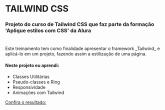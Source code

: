 # TAILWIND CSS

### Projeto do curso de Tailwind CSS que faz parte da formação 'Aplique estilos com CSS' da Alura

#

<p>Este treinamento tem como finalidade apresentar o framework _Tailwind_ e aplicá-lo em um projeto, fazendo assim a estilização de uma página.</p>

#### Neste projeto eu aprendi:

* Classes Utilitárias
* Pseudo-classes e Ring
* Responsividade
* Animações com Tailwind

[Confira o resultado:]() 